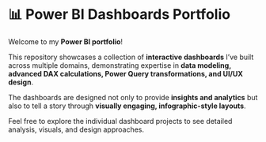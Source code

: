 # 📊 Power BI Dashboards Portfolio

Welcome to my **Power BI portfolio**!  

This repository showcases a collection of **interactive dashboards** I’ve built across multiple domains, demonstrating expertise in **data modeling, advanced DAX calculations, Power Query transformations, and UI/UX design**.  

The dashboards are designed not only to provide **insights and analytics** but also to tell a story through **visually engaging, infographic-style layouts**.  

Feel free to explore the individual dashboard projects to see detailed analysis, visuals, and design approaches.
